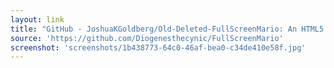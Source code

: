 ```yaml
---
layout: link
title: "GitHub - JoshuaKGoldberg/Old-Deleted-FullScreenMario: An HTML5 remake of the original Super Mario Brothers - expanded for wide screens."
source: 'https://github.com/Diogenesthecynic/FullScreenMario'
screenshot: 'screenshots/1b438773-64c0-46af-bea0-c34de410e58f.jpg'
---
```



